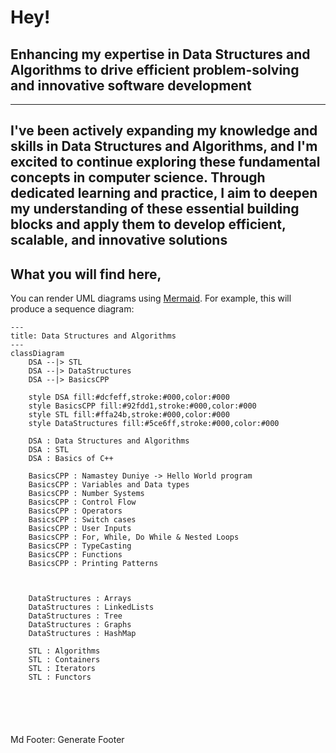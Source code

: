 # Hey!
##  Enhancing my expertise in Data Structures and Algorithms to drive efficient problem-solving and innovative software development
----------------------------------------------------------------------------------------------------------------------------------------
I've been actively expanding my knowledge and skills in Data Structures and Algorithms, and I'm excited to continue exploring these fundamental concepts in computer science. Through dedicated learning and practice, I aim to deepen my understanding of these essential building blocks and apply them to develop efficient, scalable, and innovative solutions
----------------------------------------------------------------------------------------------------------------------------------------
## What you will find here,

You can render UML diagrams using [Mermaid](https://mermaidjs.github.io/). For example, this will produce a sequence diagram:

```mermaid
---
title: Data Structures and Algorithms
---
classDiagram
    DSA --|> STL
    DSA --|> DataStructures
    DSA --|> BasicsCPP

    style DSA fill:#dcfeff,stroke:#000,color:#000
    style BasicsCPP fill:#92fdd1,stroke:#000,color:#000
    style STL fill:#ffa24b,stroke:#000,color:#000
    style DataStructures fill:#5ce6ff,stroke:#000,color:#000

    DSA : Data Structures and Algorithms
    DSA : STL
    DSA : Basics of C++

    BasicsCPP : Namastey Duniye -> Hello World program
    BasicsCPP : Variables and Data types
    BasicsCPP : Number Systems
    BasicsCPP : Control Flow
    BasicsCPP : Operators
    BasicsCPP : Switch cases
    BasicsCPP : User Inputs
    BasicsCPP : For, While, Do While & Nested Loops
    BasicsCPP : TypeCasting
    BasicsCPP : Functions
    BasicsCPP : Printing Patterns
    
    
    
    DataStructures : Arrays
    DataStructures : LinkedLists
    DataStructures : Tree
    DataStructures : Graphs
    DataStructures : HashMap

    STL : Algorithms
    STL : Containers
    STL : Iterators
    STL : Functors


    



```

Md Footer: Generate Footer
